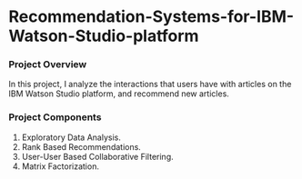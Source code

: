 # Recommendation-Systems-for-IBM-Watson-Studio-platform

### Project Overview
In this project, I analyze the interactions that users have with articles on the IBM Watson Studio platform, and recommend new articles.

### Project Components
1. Exploratory Data Analysis.
2. Rank Based Recommendations.
3. User-User Based Collaborative Filtering.
4. Matrix Factorization.
